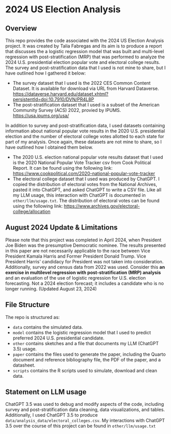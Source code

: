 # 2024 US Election Analysis

## Overview

This repo provides the code associated with the 2024 US Election Analysis project. It was created by Talia Fabregas and its aim is to produce a report that discusses the a logistic regression model that was built and multi-level regression with post-stratification (MRP) that was performed to analyze the 2024 U.S. presidential election popular vote and electoral college results. The survey and post-stratification data that I used is not mine to share, but I have outlined how I gathered it below:

- The survey dataset that I used is the 2022 CES Common Content Dataset. It is available for download via URL from Harvard Dataverse. https://dataverse.harvard.edu/dataset.xhtml?persistentId=doi:10.7910/DVN/PR4L8P
- The post-stratification dataset that I used is a subset of the American Community Survey (ACS) 2022, provied by IPUMS. https://usa.ipums.org/usa/

In addition to survey and post-stratification data, I used datasets containing information about national popular vote results in the 2020 U.S. presidential election and the number of electoral college votes allotted to each state for part of my analysis. Once again, these datasets are not mine to share, so I have outlined how I obtained them below.

- The 2020 U.S. election national popular vote results dataset that I used is the 2020 National Popular Vote Tracker csv from Cook Political Report. It can be found using the following link: https://www.cookpolitical.com/2020-national-popular-vote-tracker
- The electoral college dataset that I used was produced by ChatGPT.  I copied the distribution of electoral votes from the National Archives, pasted it into ChatGPT, and asked ChatGPT to write a CSV file. Like all my LLM usage, this interaction with ChatGPT is documented in `other/llm/usage.txt`. The distribution of electoral votes can be found using the following link: https://www.archives.gov/electoral-college/allocation

## August 2024 Update & Limitations
Please note that this project was completed in April 2024, when President Joe Biden was the presumptive Democratic nominee. The results presented in this paper are not necessarily applicable to the race between Vice President Kamala Harris and Former President Donald Trump. Vice President Harris' candidacy for President was not taken into consideration. Additionally, survey and census data from 2022 was used. Consider this **an exercise in multilevel regression with post-stratification (MRP) analysis** and an evaluation of the use of logistic regression for U.S. election forecasting. Not a 2024 election forecast; it includes a candidate who is no longer running. (Updated August 23, 2024)

## File Structure

The repo is structured as:

- `data` contains the simulated data.
-   `model` contains the logistic regression model that I used to predict preferred 2024 U.S. presidential candidate. 
-   `other` contains sketches and a file that documents my LLM (ChatGPT 3.5) usage.
-   `paper` contains the files used to generate the paper, including the Quarto document and reference bibliography file, the PDF of the paper, and a datasheet. 
-   `scripts` contains the R scripts used to simulate, download and clean data.


## Statement on LLM usage

ChatGPT 3.5 was used to debug and modify aspects of the code, including survey and post-stratification data cleaning, data visualizations, and tables. Additionally, I used ChatGPT 3.5 to produce `data/analysis_data/electoral_colleges.csv`. My interactions with ChatGPT 3.5 over the course of this project can be found in `other/llm/usage.txt`
